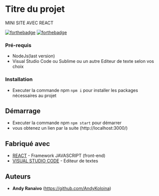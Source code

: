 # Titre du projet
MINI SITE AVEC REACT 

[![forthebadge](https://forthebadge.com/images/badges/uses-js.svg)](http://forthebadge.com)  [![forthebadge](https://forthebadge.com/images/badges/uses-html.svg)](http://forthebadge.com)



### Pré-requis

- NodeJs(last version)
- Visual Studio Code ou Sublime ou un autre Editeur de texte selon vos choix

### Installation
- Executer la commande npm `` npm i `` pour installer les packages nécessaires au projet

## Démarrage
- Executer la commande npm `` npm start `` pour démarrer 
- vous obtenez un lien par la suite (http://localhost:3000/)

## Fabriqué avec

* [REACT](https://reactjs.org/) - Framework JAVASCRIPT (front-end)
* [VISUAL STUDIO CODE](https://code.visualstudio.com/) - Editeur de textes


## Auteurs
* **Andy Ranaivo** (https://github.com/AndyKoloina)



